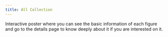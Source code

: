 ```yaml
---
title: All Collection
---
```


Interactive poster where you can see the basic information of each figure and go to the details page to know deeply about it if you are interested on it.